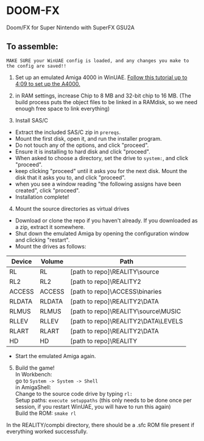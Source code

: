 # DOOM-FX
Doom/FX for Super Nintendo with SuperFX GSU2A  

## To assemble:  

``MAKE SURE your WinUAE config is loaded, and any changes you make to the config are saved!!``  

1. Set up an emulated Amiga 4000 in WinUAE. [Follow this tutorial up to 4:09 to set up the A4000.](https://youtu.be/Cqu2NAZ9dgg)  

2. in RAM settings, increase Chip to 8 MB and 32-bit chip to 16 MB. (The build process puts the object files to be linked in a RAMdisk, so we need enough free space to link everything)  

3. Install SAS/C  
- Extract the included SAS/C zip in ``prereqs``.  
- Mount the first disk, open it, and run the installer program.  
- Do not touch any of the options, and click "proceed".  
- Ensure it is installing to hard disk and click "proceed".  
- When asked to choose a directory, set the drive to ``system:``, and click "proceed".  
- keep clicking "proceed" until it asks you for the next disk. Mount the disk that it asks you to, and click "proceed".  
- when you see a window reading "the following assigns have been created", click "proceed".  
- Installation complete!  

4. Mount the source directories as virtual drives  
- Download or clone the repo if you haven't already. If you downloaded as a zip, extract it somewhere.  
- Shut down the emulated Amiga by opening the configuration window and clicking "restart".  
- Mount the drives as follows:  

| Device | Volume | Path                                      |
|--------|--------|-------------------------------------------|
| RL     | RL     | [path to repo]\REALITY\source             |
| RL2    | RL2    | [path to repo]\REALITY2                   |
| ACCESS | ACCESS | [path to repo]\ACCESS\binaries            |
| RLDATA | RLDATA | [path to repo]\REALITY2\DATA              |
| RLMUS  | RLMUS  | [path to repo]\REALITY\source\MUSIC       |
| RLLEV  | RLLEV  | [path to repo]\REALITY2\DATA\LEVELS       |
| RLART  | RLART  | [path to repo]\REALITY2\DATA              |
| HD     | HD     | [path to repo]\REALITY                    |

- Start the emulated Amiga again.

5. Build the game!  
In Workbench:  
go to ``System -> System -> Shell``  
in AmigaShell:  
Change to the source code drive by typing ``rl:``  
Setup paths: ``execute setuppaths`` (this only needs to be done once per session, if you restart WinUAE, you will have to run this again)  
Build the ROM: ``smake rl``  

In the REALITY/compbi directory, there should be a .sfc ROM file present if everything worked successfully.  
